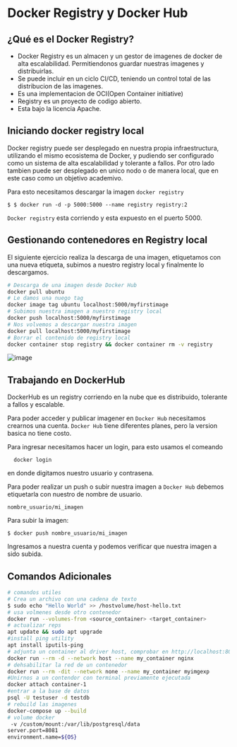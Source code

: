 # Docker Registry y Docker Hub
## ¿Qué es el Docker Registry?
+ Docker Registry es un almacen y un gestor de imagenes de docker de alta escalabilidad. Permitiendonos guardar nuestras imagenes y distribuirlas.
+ Se puede incluir en un ciclo CI/CD, teniendo un control total de las distribucion de las imagenes.
+ Es una implementacion de OCI(Open Container initiative)
+ Registry es un proyecto de codigo abierto.
+ Esta bajo la licencia Apache.
## Iniciando docker registry local
Docker registry puede ser desplegado en nuestra propia infraestructura, utilizando el mismo ecosistema de Docker, y pudiendo ser configurado como un sistema de alta escalabilidad y tolerante a fallos. Por otro lado tambien puede ser desplegado en unico nodo o de manera local, que en este caso como un objetivo academivo.

Para esto necesitamos descargar la imagen `docker registry`

```console
$ $ docker run -d -p 5000:5000 --name registry registry:2
```

`Docker registry` esta corriendo y esta expuesto en el puerto 5000.

## Gestionando contenedores en Registry local

El siguiente ejercicio realiza la descarga de una imagen, etiquetamos con una nueva etiqueta, subimos a nuestro registry local y finalmente lo descargamos.
 
```bash
# Descarga de una imagen desde Docker Hub
docker pull ubuntu
# Le damos una nuego tag
docker image tag ubuntu localhost:5000/myfirstimage
# Subimos nuestra imagen a nuestro registry local
docker push localhost:5000/myfirstimage
# Nos volvemos a descargar nuestra imagen 
docker pull localhost:5000/myfirstimage
# Borrar el contenido de registry local
docker container stop registry && docker container rm -v registry
```

![image](https://blog.octo.com/wp-content/uploads/2014/01/Diapositive1.png)

## Trabajando en DockerHub

DockerHub es un registry corriendo en la nube que es distribuido, tolerante a fallos y escalable.

Para poder acceder y publicar imagener en `Docker Hub` necesitamos crearnos una cuenta. `Docker Hub` tiene diferentes planes, pero la version basica no tiene costo.

Para ingresar necesitamos hacer un login, para esto usamos el comeando
```console
  docker login
```
en donde digitamos nuestro usuario y contrasena. 

Para poder realizar un push o subir nuestra imagen a `Docker Hub` debemos etiquetarla con nuestro de nombre de usuario.

`nombre_usuario/mi_imagen`

Para subir la imagen:

```console
$ docker push nombre_usuario/mi_imagen
```
Ingresamos a nuestra cuenta y podemos verificar que nuestra imagen a sido subida.


## Comandos Adicionales
```bash
# comandos utiles
# Crea un archivo con una cadena de texto
$ sudo echo "Hello World" >> /hostvolume/host-hello.txt
# usa volmenes desde otro contenedor
docker run --volumes-from <source_container> <target_container>
# actualizar reps
apt update && sudo apt upgrade
#install ping utility
apt install iputils-ping
# adjunta un container al driver host, comprobar en http://localhost:80
docker run --rm -d --network host --name my_container nginx
# dehsabilitar la red de un contenedor
docker run --rm -dit --network none --name my_container myimgexp
#Unirnos a un contendor con terminal previamente ejecutada
docker attach container-1
#entrar a la base de datos
psql -U testuser -d testdb
# rebuild las imagenes
docker-compose up --build
# volume docker 
 -v /custom/mount:/var/lib/postgresql/data
server.port=8081
environment.name=${OS}
```
